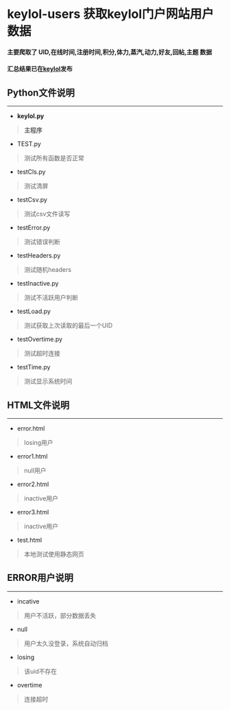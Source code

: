 # keylol-users  获取keylol门户网站用户数据
#### 主要爬取了 UID,在线时间,注册时间,积分,体力,蒸汽,动力,好友,回帖,主题  数据
#### 汇总结果已在[keylol](https://keylol.com/t582817-1-1)发布

## Python文件说明
***
* __keylol.py__
> __主程序__
* TEST.py
> 测试所有函数是否正常
* testCls.py
> 测试清屏
* testCsv.py
> 测试csv文件读写
* testError.py
> 测试错误判断
* testHeaders.py
> 测试随机headers
* testInactive.py
> 测试不活跃用户判断
* testLoad.py
> 测试获取上次读取的最后一个UID
* testOvertime.py
> 测试超时连接
* testTime.py
> 测试显示系统时间
## HTML文件说明
***
* error.html
> losing用户
* error1.html
> null用户
* error2.html
> inactive用户
* error3.html
> inactive用户
* test.html
> 本地测试使用静态网页
## ERROR用户说明
***
* incative
> 用户不活跃，部分数据丢失
* null
> 用户太久没登录，系统自动归档
* losing
> 该uid不存在
* overtime
> 连接超时
